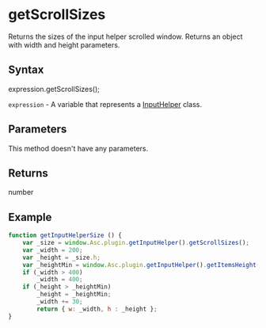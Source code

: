 # getScrollSizes

Returns the sizes of the input helper scrolled window. Returns an object with width and height parameters.

## Syntax

expression.getScrollSizes();

`expression` - A variable that represents a [InputHelper](../InputHelper.md) class.

## Parameters

This method doesn't have any parameters.

## Returns

number

## Example

```javascript
function getInputHelperSize () {
    var _size = window.Asc.plugin.getInputHelper().getScrollSizes();
    var _width = 200;
    var _height = _size.h;
    var _heightMin = window.Asc.plugin.getInputHelper().getItemsHeight(Math.min(5, window.Asc.plugin.getInputHelper().getItems().length));
    if (_width > 400)
        _width = 400;
    if (_height > _heightMin)
        _height = _heightMin;
        _width += 30;
        return { w: _width, h : _height };
}
```
